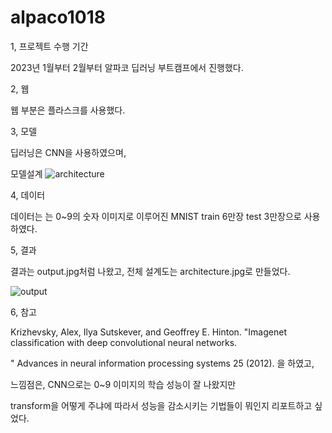 # alpaco1018
 
1, 프로젝트 수행 기간  

2023년 1월부터 2월부터 알파코 딥러닝 부트캠프에서 진행했다. 

2, 웹 

웹 부분은 플라스크를 사용했다.

3, 모델 

딥러닝은 CNN을 사용하였으며, 

모델설계 
![architecture](https://github.com/user-attachments/assets/db4b3445-9c6a-4a47-9592-759c56efe976)


4, 데이터

데이터는 는 0~9의 숫자 이미지로 이루어진 MNIST train 6만장 test 3만장으로 사용하였다. 

5, 결과 

결과는  output.jpg처럼 나왔고, 전체 설계도는 architecture.jpg로 만들었다. 

![output](https://github.com/user-attachments/assets/1b99198e-7867-45a8-b8a9-73ff65e16413)

6, 참고

Krizhevsky, Alex, Ilya Sutskever, and Geoffrey E. Hinton. "Imagenet classification with deep convolutional neural networks.

" Advances in neural information processing systems 25 (2012). 을 하였고, 

느낌점은, CNN으로는 0~9 이미지의 학습 성능이 잘 나왔지만 

transform을 어떻게 주냐에 따라서 성능을 감소시키는 기법들이 뭐인지 리포트하고 싶었다.


